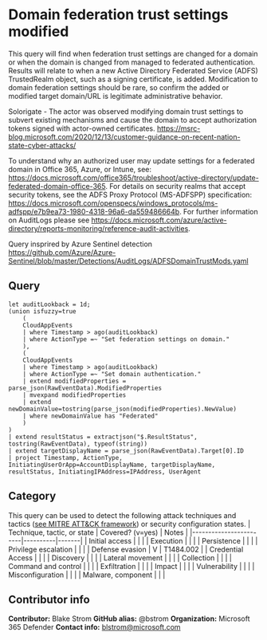 # Domain federation trust settings modified
This query will find when federation trust settings are changed for a domain or when the domain is changed from managed to federated authentication. Results will relate to when a new Active Directory Federated Service (ADFS) TrustedRealm object, such as a signing certificate, is added. 
Modification to domain federation settings should be rare, so confirm the added or modified target domain/URL is legitimate administrative behavior.

Solorigate - The actor was observed modifying domain trust settings to subvert existing mechanisms and cause the domain to accept authorization tokens signed with actor-owned certificates. https://msrc-blog.microsoft.com/2020/12/13/customer-guidance-on-recent-nation-state-cyber-attacks/

To understand why an authorized user may update settings for a federated domain in Office 365, Azure, or Intune, see: https://docs.microsoft.com/office365/troubleshoot/active-directory/update-federated-domain-office-365.
For details on security realms that accept security tokens, see the ADFS Proxy Protocol (MS-ADFSPP) specification: https://docs.microsoft.com/openspecs/windows_protocols/ms-adfspp/e7b9ea73-1980-4318-96a6-da559486664b.
For further information on AuditLogs please see https://docs.microsoft.com/azure/active-directory/reports-monitoring/reference-audit-activities.

Query insprired by Azure Sentinel detection https://github.com/Azure/Azure-Sentinel/blob/master/Detections/AuditLogs/ADFSDomainTrustMods.yaml
## Query
```
let auditLookback = 1d;
(union isfuzzy=true 
    (
    CloudAppEvents
    | where Timestamp > ago(auditLookback)
    | where ActionType =~ "Set federation settings on domain."
    ),
    (
    CloudAppEvents
    | where Timestamp > ago(auditLookback)
    | where ActionType =~ "Set domain authentication."
    | extend modifiedProperties = parse_json(RawEventData).ModifiedProperties
    | mvexpand modifiedProperties
    | extend newDomainValue=tostring(parse_json(modifiedProperties).NewValue)
    | where newDomainValue has "Federated"
    )
)
| extend resultStatus = extractjson("$.ResultStatus", tostring(RawEventData), typeof(string))
| extend targetDisplayName = parse_json(RawEventData).Target[0].ID
| project Timestamp, ActionType, InitiatingUserOrApp=AccountDisplayName, targetDisplayName, resultStatus, InitiatingIPAddress=IPAddress, UserAgent
```

## Category
This query can be used to detect the following attack techniques and tactics ([see MITRE ATT&CK framework](https://attack.mitre.org/)) or security configuration states.
| Technique, tactic, or state | Covered? (v=yes) | Notes |
|------------------------|----------|-------|
| Initial access |  |  |
| Execution |  |  |
| Persistence |  |  | 
| Privilege escalation |  |  |
| Defense evasion | V | T1484.002 | 
| Credential Access |  |  | 
| Discovery |  |  | 
| Lateral movement |  |  | 
| Collection |  |  | 
| Command and control |  |  | 
| Exfiltration |  |  | 
| Impact |  |  |
| Vulnerability |  |  |
| Misconfiguration |  |  |
| Malware, component |  |  |

## Contributor info
**Contributor:** Blake Strom
**GitHub alias:** @bstrom
**Organization:** Microsoft 365 Defender
**Contact info:** blstrom@microsoft.com